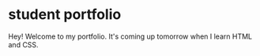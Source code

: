 # student portfolio
Hey! Welcome to my portfolio. It's coming up tomorrow when I learn HTML and CSS.